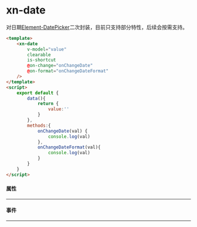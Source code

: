 # xn-date
对日期[Element-DatePicker](https://element.eleme.cn/#/zh-CN/component/date-picker)二次封装，目前只支持部分特性，后续会按需支持。

``` html javascript
<template>
    <xn-date
        v-model="value"
        clearable
        is-shortcut
        @on-change="onChangeDate"
        @on-format="onChangeDateFormat"
    />
</template>
<script>
    export default {
        data(){
            return {
                value:''
            }
        },
        methods:{
            onChangeDate(val) {
                console.log(val)
            },
            onChangeDateFormat(val){
                console.log(val)
            }
        }
    }
</script>
```



#### 属性
---
<api :list="list"></api>

 #### 事件
 ---
 <api :list="list1"></api>

<script>
   export default {
        data(){
            return {
                list:[
                    {query:'v-model',desc:'绑定的数据',type:'array',options:'-',default:'-'},
                    {query:'is-shortcut',desc:'是否显示快捷栏',type:'boolean',options:'true/false',default:'true'},
                    {query:'dsiabled',desc:'是否禁用',type:'boolean',options:'true/false',default:'true'},
                    {query:'readonly',desc:'是否只读',type:'boolean',options:'true/false',default:'true'},
                    {query:'type',desc:'显示类型',type:'string',options:'year/month/date/week/datetime/datetimerange/daterange',default:'daterange'},
                    {query:'placeholder',desc:'文本占位',type:'string',options:'-',default:'-'},
                    {query:'start-placeholder',desc:'range类型的文本占位',type:'string',options:'-',default:'开始日期'},
                    {query:'end-placeholder',desc:'range类型的文本占位',type:'string',options:'-',default:'结束日期'},
                ],
                list1:[
                    {query:'on-change',desc:'选择日期',type:'function',options:'-',default:'-'},
                    
                    {query:'on-format',desc:'选择日期（会返回一个start，end的对象）',type:'function',options:'-',default:'-'},
                ]
            }
        }
    }
</script>